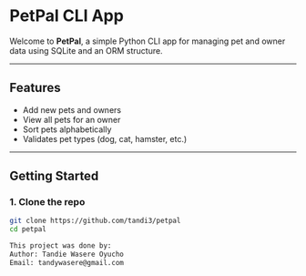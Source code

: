 # PetPal CLI App

Welcome to **PetPal**, a simple Python CLI app for managing pet and owner data using SQLite and an ORM structure.

---

## Features

- Add new pets and owners
- View all pets for an owner
- Sort pets alphabetically
- Validates pet types (dog, cat, hamster, etc.)

---

## Getting Started

### 1. Clone the repo
```bash
git clone https://github.com/tandi3/petpal
cd petpal

This project was done by:
Author: Tandie Wasere Oyucho
Email: tandywasere@gmail.com